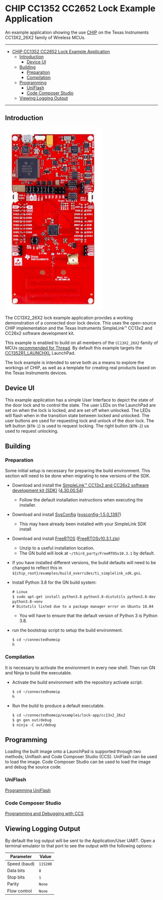 # CHIP CC1352 CC2652 Lock Example Application

An example application showing the use [CHIP][chip] on the Texas Instruments
CC13X2_26X2 family of Wireless MCUs.

---

-   [CHIP CC1352 CC2652 Lock Example Application](#chip-cc1352-cc2652-lock-example-application)
    -   [Introduction](#introduction)
        -   [Device UI](#device-ui)
    -   [Building](#building)
        -   [Preparation](#preparation)
        -   [Compilation](#compilation)
    -   [Programming](#programming)
        -   [UniFlash](#uniflash)
        -   [Code Composer Studio](#code-composer-studio)
    -   [Viewing Logging Output](#viewing-logging-output)

---

## Introduction

![CC1352R1_LAUNCHXL](doc/images/cc1352r1_launchxl.jpg)

The CC13X2_26X2 lock example application provides a working demonstration of a
connected door lock device. This uses the open-source CHIP implementation and
the Texas Instruments SimpleLink™ CC13x2 and CC26x2 software development kit.

This example is enabled to build on all members of the `CC13X2_26X2` family of
MCUs [recommended for Thread][ti_thread_dnd]. By default this example targets
the [CC1352R1_LAUNCHXL][cc1352r1_launchxl] LaunchPad.

The lock example is intended to serve both as a means to explore the workings of
CHIP, as well as a template for creating real products based on the Texas
Instruments devices.

## Device UI

This example application has a simple User Interface to depict the state of the
door lock and to control the state. The user LEDs on the LaunchPad are set on
when the lock is locked, and are set off when unlocked. The LEDs will flash when
in the transition state between locked and unlocked. The user buttons are used
for requesting lock and unlock of the door lock. The left button (`BTN-1`) is
used to request locking. The right button (`BTN-2`) us used to request
unlocking.

## Building

### Preparation

Some initial setup is necessary for preparing the build environment. This
section will need to be done when migrating to new versions of the SDK.

-   Download and install the [SimpleLink™ CC13x2 and CC26x2 software development
    kit (SDK)][simplelink_sdk] ([4.30.00.54][simplelink_sdk_4.30.00.54])

    -   Follow the default installation instructions when executing the
        installer.

-   Download and install [SysConfig][sysconfig]
    ([sysconfig-1.5.0_1397][sysconfig-1.5.0_1397])

    -   This may have already been installed with your SimpleLink SDK install

-   Download and install [FreeRTOS][freertos]
    ([FreeRTOSv10.3.1.zip][freertosv10.3.1])

    -   Unzip to a useful installation location.
    -   The GN build will look at `~/third_party/FreeRTOSv10.3.1` by default.

-   If you have installed different versions, the build defaults will need to be
    changed to reflect this in
    `${chip_root}/examples/build_overrides/ti_simplelink_sdk.gni`.

-   Install Python 3.8 for the GN build system:

    ```
    # Linux
    $ sudo apt-get install python3.8 python3.8-distutils python3.8-dev python3.8-venv
    # Distutils listed due to a package manager error on Ubuntu 18.04

    ```

    -   You will have to ensure that the default version of Python 3 is Python
        3.8.

-   run the bootstrap script to setup the build environment.

    ```
    $ cd ~/connectedhomeip
    h

    ```

### Compilation

It is necessary to activate the environment in every new shell. Then run GN and
Ninja to build the executable.

-   Activate the build environment with the repository activate script.

    ```
    $ cd ~/connectedhomeip
    h

    ```

-   Run the build to produce a default executable.

    ```
    $ cd ~/connectedhomeip/examples/lock-app/cc13x2_26x2
    $ gn gen out/debug
    $ ninja -C out/debug

    ```

## Programming

Loading the built image onto a LaunchPad is supported through two methods;
Uniflash and Code Composer Studio (CCS). UniFlash can be used to load the image.
Code Composer Studio can be used to load the image and debug the source code.

### UniFlash

[Programming UniFlash](doc/programming-uniflash.md)

### Code Composer Studio

[Programming and Debugging with CCS](doc/programming-ccs.md)

## Viewing Logging Output

By default the log output will be sent to the Application/User UART. Open a
terminal emulator to that port to see the output with the following options:

| Parameter    | Value    |
| ------------ | -------- |
| Speed (baud) | `115200` |
| Data bits    | `8`      |
| Stop bits    | `1`      |
| Parity       | `None`   |
| Flow control | `None`   |

[chip]: https://github.com/project-chip/connectedhomeip
[cc1352r1_launchxl]: https://www.ti.com/tool/LAUNCHXL-CC1352R1
[simplelink_sdk]: https://www.ti.com/tool/SIMPLELINK-CC13X2-26X2-SDK
[simplelink_sdk_4.30.00.54]:
    https://www.ti.com/tool/download/SIMPLELINK-CC13X2-26X2-SDK/4.30.00.54
[sysconfig]: https://www.ti.com/tool/SYSCONFIG
[sysconfig-1.5.0_1397]:
    http://software-dl.ti.com/ccs/esd/sysconfig/sysconfig-1.5.0_1397-setup.run
[freertos]: https://www.freertos.org/index.html
[freertosv10.3.1]:
    https://github.com/FreeRTOS/FreeRTOS/releases/download/V10.3.1/FreeRTOSv10.3.1.zip
[ti_thread_dnd]:
    https://www.ti.com/wireless-connectivity/thread/design-development.html
